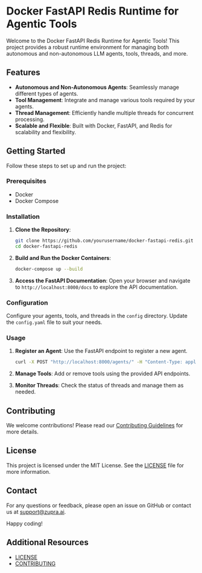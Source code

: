 # Docker FastAPI Redis Runtime for Agentic Tools

Welcome to the Docker FastAPI Redis Runtime for Agentic Tools! This project provides a robust runtime environment for managing both autonomous and non-autonomous LLM agents, tools, threads, and more.

## Features

- **Autonomous and Non-Autonomous Agents**: Seamlessly manage different types of agents.
- **Tool Management**: Integrate and manage various tools required by your agents.
- **Thread Management**: Efficiently handle multiple threads for concurrent processing.
- **Scalable and Flexible**: Built with Docker, FastAPI, and Redis for scalability and flexibility.

## Getting Started

Follow these steps to set up and run the project:

### Prerequisites

- Docker
- Docker Compose

### Installation

1. **Clone the Repository**:
    ```bash
    git clone https://github.com/yourusername/docker-fastapi-redis.git
    cd docker-fastapi-redis
    ```

2. **Build and Run the Docker Containers**:
    ```bash
    docker-compose up --build
    ```

3. **Access the FastAPI Documentation**:
    Open your browser and navigate to `http://localhost:8000/docs` to explore the API documentation.

### Configuration

Configure your agents, tools, and threads in the `config` directory. Update the `config.yaml` file to suit your needs.

### Usage

1. **Register an Agent**:
    Use the FastAPI endpoint to register a new agent.
    ```bash
    curl -X POST "http://localhost:8000/agents/" -H "Content-Type: application/json" -d '{"name": "agent_name", "type": "autonomous"}'
    ```

2. **Manage Tools**:
    Add or remove tools using the provided API endpoints.

3. **Monitor Threads**:
    Check the status of threads and manage them as needed.

## Contributing

We welcome contributions! Please read our [Contributing Guidelines](CONTRIBUTING.md) for more details.

## License

This project is licensed under the MIT License. See the [LICENSE](LICENSE) file for more information.

## Contact

For any questions or feedback, please open an issue on GitHub or contact us at support@zupra.ai.

Happy coding!
## Additional Resources

- [LICENSE](LICENSE)
- [CONTRIBUTING](CONTRIBUTING.md)
